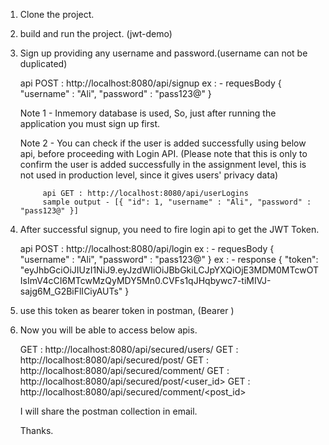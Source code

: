 1) Clone the project.
   
2) build and run the project. (jwt-demo)
   
3) Sign up providing any username and password.(username can not be duplicated)

    api POST : http://localhost:8080/api/signup
    ex : - requesBody { "username" : "Ali", "password" : "pass123@" }
   
   Note 1 - Inmemory database is used, So, just after running the application you must sign up first.
   
   Note 2 - You can check if the user is added successfully using below api, before proceeding with Login API.
   (Please note that this is only to confirm the user is added successfully in the assignment level, this is not used in production level, since it gives users' privacy data)
   
            api GET : http://localhost:8080/api/userLogins
            sample output - [{ "id": 1, "username" : "Ali", "password" : "pass123@" }] 

5) After successful signup, you need to fire login api to get the JWT Token.

   api POST : http://localhost:8080/api/login
   ex : - requesBody { "username" : "Ali", "password" : "pass123@" }
   ex : - response { "token": "eyJhbGciOiJIUzI1NiJ9.eyJzdWIiOiJBbGkiLCJpYXQiOjE3MDM0MTcwOTIsImV4cCI6MTcwMzQyMDY5Mn0.CVFs1qJHqbywc7-tiMIVJ-sajg6M_G2BiFlICiyAUTs" }

6) use this token as bearer token in postman, (Bearer <token> )
7) Now you will be able to access below apis.
   
   GET : http://localhost:8080/api/secured/users/
   GET : http://localhost:8080/api/secured/post/
   GET : http://localhost:8080/api/secured/comment/
   GET : http://localhost:8080/api/secured/post/<user_id>
   GET : http://localhost:8080/api/secured/comment/<post_id>

   I will share the postman collection in email.
    
   Thanks.
